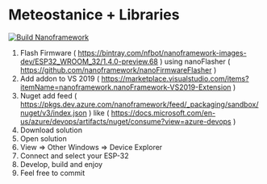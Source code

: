# Meteostanice + Libraries
[![Build Nanoframework](https://github.com/TekuSP/Meteostanice-CSharp/actions/workflows/nanoframework_build.yml/badge.svg)](https://github.com/TekuSP/Meteostanice-CSharp/actions/workflows/nanoframework_build.yml)

1) Flash Firmware ( https://bintray.com/nfbot/nanoframework-images-dev/ESP32_WROOM_32/1.4.0-preview.68 ) using nanoFlasher ( https://github.com/nanoframework/nanoFirmwareFlasher )
2) Add addon to VS 2019 ( https://marketplace.visualstudio.com/items?itemName=nanoframework.nanoFramework-VS2019-Extension )
3) Nuget add feed ( https://pkgs.dev.azure.com/nanoframework/feed/_packaging/sandbox/nuget/v3/index.json ) like ( https://docs.microsoft.com/en-us/azure/devops/artifacts/nuget/consume?view=azure-devops )
4) Download solution
5) Open solution
6) View => Other Windows => Device Explorer
7) Connect and select your ESP-32
8) Develop, build and enjoy
9) Feel free to commit
